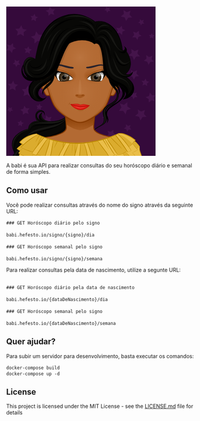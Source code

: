 ![alt text](./public/babi.png)

A babi é sua API para realizar consultas do seu horóscopo diário e semanal de forma simples. 

## Como usar

Você pode realizar consultas através do nome do signo através da seguinte URL:

```
### GET Horóscopo diário pelo signo

babi.hefesto.io/signo/{signo}/dia

### GET Horóscopo semanal pelo signo

babi.hefesto.io/signo/{signo}/semana
```
Para realizar consultas pela data de nascimento, utilize a segunte URL:
```

### GET Horóscopo diário pela data de nascimento

babi.hefesto.io/{dataDeNascimento}/dia

### GET Horóscopo semanal pelo signo

babi.hefesto.io/{dataDeNascimento}/semana

```

## Quer ajudar?

Para subir um servidor para desenvolvimento, basta executar os comandos:
```
docker-compose build
docker-compose up -d
```

## License

This project is licensed under the MIT License - see the [LICENSE.md](LICENSE.md) file for details
